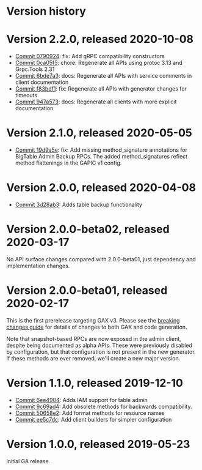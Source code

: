 # Version history

# Version 2.2.0, released 2020-10-08

- [Commit 0790924](https://github.com/googleapis/google-cloud-dotnet/commit/0790924): fix: Add gRPC compatibility constructors
- [Commit 0ca05f5](https://github.com/googleapis/google-cloud-dotnet/commit/0ca05f5): chore: Regenerate all APIs using protoc 3.13 and Grpc.Tools 2.31
- [Commit 6bde7a3](https://github.com/googleapis/google-cloud-dotnet/commit/6bde7a3): docs: Regenerate all APIs with service comments in client documentation
- [Commit f83bdf1](https://github.com/googleapis/google-cloud-dotnet/commit/f83bdf1): fix: Regenerate all APIs with generator changes for timeouts
- [Commit 947a573](https://github.com/googleapis/google-cloud-dotnet/commit/947a573): docs: Regenerate all clients with more explicit documentation

# Version 2.1.0, released 2020-05-05

- [Commit 19d9a5e](https://github.com/googleapis/google-cloud-dotnet/commit/19d9a5e): fix: Add missing method_signature annotations for BigTable Admin Backup RPCs. The added method_signatures reflect method flattenings in the GAPIC v1 config.

# Version 2.0.0, released 2020-04-08

- [Commit 3d28ab3](https://github.com/googleapis/google-cloud-dotnet/commit/3d28ab3): Adds table backup functionality

# Version 2.0.0-beta02, released 2020-03-17

No API surface changes compared with 2.0.0-beta01, just dependency
and implementation changes.

# Version 2.0.0-beta01, released 2020-02-17

This is the first prerelease targeting GAX v3. Please see the [breaking changes
guide](https://googleapis.github.io/google-cloud-dotnet/docs/guides/breaking-gax2.html)
for details of changes to both GAX and code generation.

Note that snapshot-based RPCs are now exposed in the admin client,
despite being documented as alpha APIs. These were previously
disabled by configuration, but that configuration is not present
in the new generator. If these methods are ever removed, we'll
create a new major version.

# Version 1.1.0, released 2019-12-10

- [Commit 6ee4904](https://github.com/googleapis/google-cloud-dotnet/commit/6ee4904): Adds IAM support for table admin
- [Commit 9c69ad4](https://github.com/googleapis/google-cloud-dotnet/commit/9c69ad4): Add obsolete methods for backwards compatibility.
- [Commit 50658e2](https://github.com/googleapis/google-cloud-dotnet/commit/50658e2): Add format methods for resource names
- [Commit ee5c7dc](https://github.com/googleapis/google-cloud-dotnet/commit/ee5c7dc): Add client builders for simpler configuration

# Version 1.0.0, released 2019-05-23

Initial GA release.
